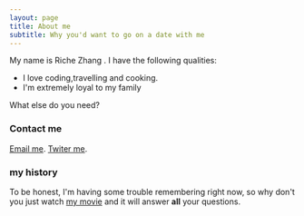 ```yaml
---
layout: page
title: About me
subtitle: Why you'd want to go on a date with me
---
```


My name is Riche Zhang . I have the following qualities:

- I love coding,travelling and cooking.
- I'm extremely loyal to my family

What else do you need?
### Contact me

[Email me](mailto:riche.cheung@gmail.com).
[Twiter me](https://twitter.com/RichieCheungg).
### my history

To be honest, I'm having some trouble remembering right now, so why don't you just watch [my movie](http://en.wikipedia.org/wiki/The_Princess_Bride_%28film%29) and it will answer **all** your questions.